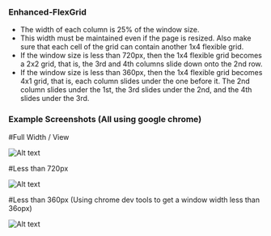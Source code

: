 ### Enhanced-FlexGrid

- The width of each column is 25% of the window size.
- This width must be maintained even if the page is resized. Also make sure that each cell of the grid can contain another 1x4 flexible grid.
- If the window size is less than 720px, then the 1x4 flexible grid becomes a 2x2 grid, that is, the 3rd and 4th columns slide down onto the 2nd row.
- If the window size is less than 360px, then the 1x4 flexible grid becomes 4x1 grid, that is, each column slides under the one before it. The 2nd column slides under the 1st, the 3rd slides under the 2nd, and the 4th slides under the 3rd.

### Example Screenshots (All using google chrome)

#Full Width / View

![Alt text](/screenshots/full-width.png?raw=true "Full Width")

#Less than 720px 

![Alt text](/screenshots/720px.png?raw=true "Less than 720px")

#Less than 360px (Using chrome dev tools to get a window width less than 36opx)

![Alt text](/screenshots/360px.png?raw=true "Less than 360px")